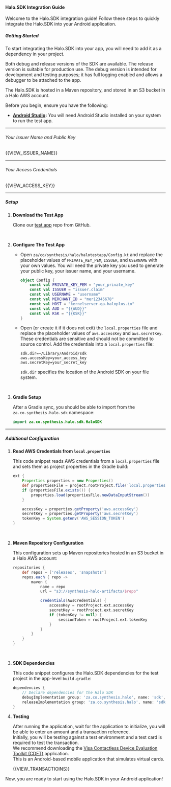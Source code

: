 #### Halo.SDK Integration Guide

Welcome to the Halo.SDK integration guide! Follow these steps to quickly integrate the Halo.SDK into your Android application.

##### Getting Started

To start integrating the Halo.SDK into your app, you will need to add it as a dependency in your project.

Both debug and release versions of the SDK are available. The release version is suitable for production use. The debug version is intended for development and testing purposes; it has full logging enabled and allows a debugger to be attached to the app.

The Halo.SDK is hosted in a Maven repository, and stored in an S3 bucket in a Halo AWS account.

Before you begin, ensure you have the following:

- **<a href="https://developer.android.com/studio" target="_blank">Android Studio</a>:** You will need Android Studio installed on your system to run the test app.

---

###### Your Issuer Name and Public Key

{{VIEW_ISSUER_NAME}}

---

###### Your Access Credentials

{{VIEW_ACCESS_KEY}}

---

##### Setup

1. **Download the Test App**

    Clone our <a href="https://github.com/halo-dot/test_app-android_sdk" target="_blank">test app</a> repo from GitHub.

<br/>

2. **Configure The Test App**

    - Open `za/co/synthesis/halo/halotestapp/Config.kt` and replace the placeholder values of `PRIVATE_KEY_PEM`, `ISSUER`, and `USERNAME` with your own values. You will need the private key you used to generate your public key, your issuer name, and your username.

        ```kotlin
        object Config {
            const val PRIVATE_KEY_PEM = "your_private_key"
            const val ISSUER = "issuer.claim"
            const val USERNAME = "username"
            const val MERCHANT_ID = "mer12345678"
            const val HOST = "kernelserver.qa.haloplus.io"
            const val AUD = "{{AUD}}"
            const val KSK = "{{KSK}}"
        }
        ```

    - Open (or create it if it does not exit) the `local.properties` file and replace the placeholder values of `aws.accessKey` and `aws.secretKey`. These credentials are sensitive and should not be committed to source control. Add the credentials into a `local.properties` file:

        ```properties
        sdk.dir=~/Library/Android/sdk
        aws.accessKey=your_access_key
        aws.secretKey=your_secret_key
        ```

        `sdk.dir` specifies the location of the Android SDK on your file system.

<br/>

3. **Gradle Setup**

    After a Gradle sync, you should be able to import from the `za.co.synthesis.halo.sdk` namespace:

    ```kotlin
    import za.co.synthesis.halo.sdk.HaloSDK
    ```

---

##### Additional Configuration

1. **Read AWS Credentials from `local.properties`**

    This code snippet reads AWS credentials from a `local.properties` file and sets them as project properties in the Gradle build:

    ```gradle
    ext {
        Properties properties = new Properties()
        def propertiesFile = project.rootProject.file('local.properties')
        if (propertiesFile.exists()) {
            properties.load(propertiesFile.newDataInputStream())
        }

        accessKey = properties.getProperty('aws.accessKey')
        secretKey = properties.getProperty('aws.secretKey')
        tokenKey = System.getenv('AWS_SESSION_TOKEN')
    }
    ```
<br/>

2. **Maven Repository Configuration**

    This configuration sets up Maven repositories hosted in an S3 bucket in a Halo AWS account:

    ```gradle
    repositories {
        def repos = ['releases', 'snapshots']
        repos.each { repo ->
            maven {
                name = repo
                url = "s3://synthesis-halo-artifacts/$repo"

                credentials(AwsCredentials) {
                    accessKey = rootProject.ext.accessKey
                    secretKey = rootProject.ext.secretKey
                    if (tokenKey != null) {
                        sessionToken = rootProject.ext.tokenKey
                    }
                }
            }
        }
    }
    ```
<br/>

3. **SDK Dependencies**

    This code snippet configures the Halo.SDK dependencies for the test project in the app-level `build.gradle`:

    ```gradle
    dependencies {
        // Declare dependencies for the Halo SDK
        debugImplementation group: 'za.co.synthesis.halo', name: 'sdk', version: '2.1.26-debug'
        releaseImplementation group: 'za.co.synthesis.halo', name: 'sdk', version: '2.1.26'
    }
    ```
4. **Testing**

   After running the application, wait for the application to initialize, you will be able to enter an amount and a transaction reference.<br/>
   Initially, you will be testing against a test environment and a test card is required to test the transaction.<br/>
   We recommend downloading the <a href="https://apkpure.com/visa-mobile-cdet/com.visa.app.cdet" target="_blank">Visa Contactless Device Evaluation Toolkit (CDET)</a> application.<br/>
   This is an Android-based mobile application that simulates virtual cards.

    {{VIEW_TRANSACTIOINS}}
    
Now, you are ready to start using the Halo.SDK in your Android application!
